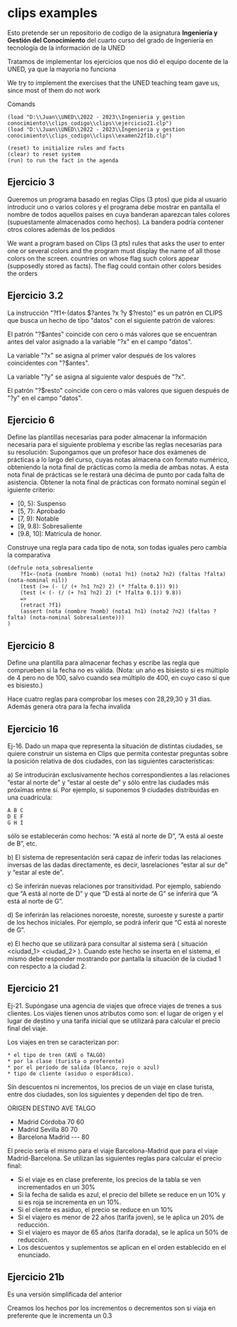 # clips examples
Esto pretende ser un repositorio de codigo de la asignatura **Ingeniería y Gestión del Conocimiento** del cuarto curso del grado de Ingeniería en tecnología de la información de la UNED

Tratamos de implementar los ejercicios que nos dió el equipo docente de la UNED, ya que la mayoria no funciona

We try to implement the exercises that the UNED teaching team gave us, since most of them do not work



Comands
```
(load "D:\\Juan\\UNED\\2022 - 2023\\Ingenieria y gestion conocimiento\\clips_codigo\\clips\\ejercicio21.clp")
(load "D:\\Juan\\UNED\\2022 - 2023\\Ingenieria y gestion conocimiento\\clips_codigo\\clips\\examen22f1b.clp")

(reset) to initialize rules and facts
(clear) to reset system
(run) to run the fact in the agenda
```

## Ejercicio 3
Queremos un programa basado en reglas Clips (3 ptos) que pida al usuario introducir
uno o varios colores y el programa debe mostrar en pantalla el nombre de todos aquellos
países en cuya banderan aparezcan tales colores (supuestamente almacenados como hechos).
La bandera podría contener otros colores además de los pedidos


We want a program based on Clips (3 pts) rules that asks the user to enter
one or several colors and the program must display the name of all those colors on the screen.
countries on whose flag such colors appear (supposedly stored as facts).
The flag could contain other colors besides the orders

## Ejercicio 3.2
La instrucción "?f1<-(datos $?antes ?x ?y $?resto)" es un patrón en CLIPS que busca un hecho de tipo "datos" con el siguiente patrón de valores:

El patrón "?$antes" coincide con cero o más valores que se encuentran antes del valor asignado a la variable "?x" en el campo "datos".

La variable "?x" se asigna al primer valor después de los valores coincidentes con "?$antes".

La variable "?y" se asigna al siguiente valor después de "?x".

El patrón "?$resto" coincide con cero o más valores que siguen después de "?y" en el campo "datos".

## Ejercicio 6 

Define las plantillas necesarias para poder almacenar la información necesaria para el siguiente problema y escribe las reglas necesarias para su resolución: Supongamos que un profesor hace dos exámenes de prácticas a lo largo del curso, cuyas notas almacena con formato numérico, obteniendo la nota final de prácticas como la media de ambas notas. A esta nota final de prácticas se le restará una décima de punto por cada falta de asistencia. Obtener la nota final de prácticas con formato nominal según el iguiente criterio:

* [0, 5): Suspenso
* [5, 7): Aprobado
* [7, 9): Notable
* [9, 9.8): Sobresaliente
* [9.8, 10]: Matrícula de honor.

Construye una regla para cada tipo de nota, son todas iguales pero cambia la comparativa

```
(defrule nota_sobresaliente
    ?f1<-(nota (nombre ?nomb) (nota1 ?n1) (nota2 ?n2) (faltas ?falta) (nota-nominal nil))
    (test (>= (- (/ (+ ?n1 ?n2) 2) (* ?falta 0.1)) 9))
    (test (< (- (/ (+ ?n1 ?n2) 2) (* ?falta 0.1)) 9.8))
    =>
    (retract ?f1)
    (assert (nota (nombre ?nomb) (nota1 ?n1) (nota2 ?n2) (faltas ?falta) (nota-nominal Sobresaliente)))
)
```

## Ejercicio 8
Define una plantilla para almacenar fechas y escribe las regla que comprueben si la fecha no es válida. (Nota: un año es bisiesto si es múltiplo de 4 pero no de 100, salvo cuando sea múltiplo de 400, en cuyo caso sí que es bisiesto.)

Hace cuatro reglas para comprobar los meses con 28,29,30 y 31 dias. Además genera otra para la fecha invalida


## Ejercicio 16
Ej-16. Dado un mapa que representa la situación de distintas ciudades, se quiere construir un sistema en Clips que permita contestar preguntas sobre la posición relativa de dos ciudades, con las siguientes características:

a) Se introducirán exclusivamente hechos correspondientes a las relaciones “estar al norte de” y “estar al oeste de” y sólo
entre las ciudades más próximas entre sí. Por ejemplo, si suponemos 9 ciudades distribuidas en una cuadrícula:
```
A B C
D E F
G H I
```
sólo se establecerán como hechos: “A está al norte de D”, “A está al oeste de B”, etc.

b) El sistema de representación será capaz de inferir todas las relaciones inversas de las dadas directamente, es decir, lasrelaciones “estar al sur de” y “estar al este de”.

c) Se inferirán nuevas relaciones por transitividad. Por ejemplo, sabiendo que “A está al norte de D” y que “D está al norte de G” se inferirá que “A está al norte de G”.

d) Se inferirán las relaciones noroeste, noreste, suroeste y sureste a partir de los hechos iniciales. Por ejemplo, se podrá inferir que “C está al noreste de G”.

e) El hecho que se utilizará para consultar al sistema será ( situación <ciudad_1> <ciudad_2> ). Cuando este hecho se inserta en el sistema, el mismo debe responder mostrando por pantalla la  situación de la ciudad 1 con respecto a la ciudad 2.


## Ejercicio 21
Ej-21. Supóngase una agencia de viajes que ofrece viajes de trenes a sus clientes. Los viajes tienen unos atributos como son: el
lugar de origen y el lugar de destino y una tarifa inicial que se utilizará para calcular el precio final del viaje. 

Los viajes en tren se caracterizan por: 

	* el tipo de tren (AVE o TALGO)
	* por la clase (turista o preferente)
	* por el período de salida (blanco, rojo o azul) 
	* tipo de cliente (asiduo o esporádico).

Sin descuentos ni incrementos, los precios de un viaje en clase turista, entre dos ciudades, son los siguientes y dependen del tipo
de tren.

ORIGEN DESTINO AVE TALGO
* Madrid Córdoba 70 60
* Madrid Sevilla 80 70
* Barcelona Madrid --- 80

El precio sería el mismo para el viaje Barcelona-Madrid que para el viaje Madrid-Barcelona.
Se utilizan las siguientes reglas para calcular el precio final:
* Si el viaje es en clase preferente, los precios de la tabla se ven incrementados en un 30%
* Si la fecha de salida es azul, el precio del billete se reduce en un 10% y si es roja se incrementa en un 10%.
* Si el cliente es asiduo, el precio se reduce en un 10%
* Si el viajero es menor de 22 años (tarifa joven), se le aplica un 20% de reducción.
* Si el viajero es mayor de 65 años (tarifa dorada), se le aplica un 50% de reducción.
* Los descuentos y suplementos se aplican en el orden establecido en el enunciado.

## Ejercicio 21b
Es una versión simplificada del anterior

Creamos los hechos por los incrementos o decrementos son si viaja en preferente que le incrementa un 0.3